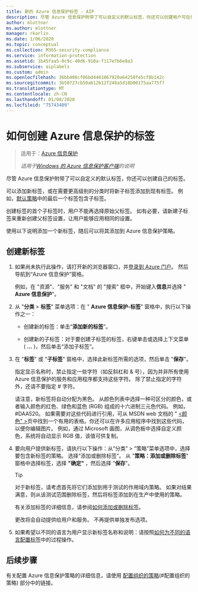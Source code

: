 ```yaml
---
title: 新的 Azure 信息保护标签 - AIP
description: 尽管 Azure 信息保护附带了可以自定义的默认标签，你还可以创建用户可在信息保护栏中看到的自己的标签。
author: mlottner
ms.author: mlottner
manager: rkarlin
ms.date: 1/06/2020
ms.topic: conceptual
ms.collection: M365-security-compliance
ms.service: information-protection
ms.assetid: 1b45faa5-0c9c-40d6-910a-f117e7b6e8a3
ms.subservice: aiplabels
ms.custom: admin
ms.openlocfilehash: 36bb406cf06bd4401067920a64258fe5cf8b142c
ms.sourcegitcommit: 3b50727cb50a612b12f248a5d18b00175aa775f7
ms.translationtype: MT
ms.contentlocale: zh-CN
ms.lasthandoff: 01/08/2020
ms.locfileid: "75743409"
---
```

# <a name="how-to-create-a-new-label-for-azure-information-protection"></a>如何创建 Azure 信息保护的标签

>适用于：[Azure 信息保护](https://azure.microsoft.com/pricing/details/information-protection)
>
> *适用于[Windows 的 Azure 信息保护客户端](faqs.md#whats-the-difference-between-the-azure-information-protection-client-and-the-azure-information-protection-unified-labeling-client)的说明*


尽管 Azure 信息保护附带了可以自定义的默认标签，你还可以创建自己的标签。

可以添加新标签，或在需要更高级别的分类时将新子标签添加到现有标签。 例如，[默认策略](configure-policy-default.md)中的最后一个标签包含子标签。

创建标签的首个子标签时，用户不能再选择原始父标签。 如有必要，请新建子标签来重新创建父标签设置，让用户能够应用相同的设置。

使用以下说明添加一个新标签，随后可以将其添加到 Azure 信息保护策略。

## <a name="to-create-a-new-label"></a>创建新标签

1. 如果尚未执行此操作，请打开新的浏览器窗口，并[登录到 Azure 门户](configure-policy.md#signing-in-to-the-azure-portal)。 然后导航到“Azure 信息保护”窗格。
    
    例如，在 "资源"、"服务" 和 "文档" 的 "搜索" 框中，开始键入**信息**并选择 " **Azure 信息保护**"。

2. 从 "**分类** > **标签**" 菜单选项：在 " **Azure 信息保护-标签**" 窗格中，执行以下操作之一：
    
    - 创建新的标签：单击“**添加新的标签**”。
    
    - 创建新的子标签：对于要创建子标签的标签，右键单击或选择上下文菜单 ( **...** )，然后单击“添加子标签”。

3. 在 "**标签**" 或 "**子标签**" 窗格中，选择此新标签所需的选项，然后单击 "**保存**"。
    
    指定显示名称时，禁止指定一些字符（如反斜杠和 & 号），因为并非所有使用 Azure 信息保护的服务和应用程序都支持这些字符。 除了禁止指定的字符外，还请不要指定 # 字符。    
    
    请注意，新标签将自动分配为黑色。 从颜色列表中选择一种可区分的颜色，或者输入颜色的红色、绿色和蓝色 (RGB) 组成的十六进制三元色代码。 例如，#DAA520。 如果需要对这些代码进行引用，可从 MSDN web 文档的 " [\<颜色" >](https://developer.mozilla.org/docs/Web/CSS/color_value)页中找到一个有用的表格。你还可以在许多应用程序中找到这些代码，以便你编辑图片。 例如，通过 Microsoft 画图，从调色板中选择自定义颜色，系统将自动显示 RGB 值，该值可供复制。

4. 要向用户提供新标签，请执行以下操作：从“分类” > “策略”菜单选项中，选择要包含新标签的策略。 选择“添加或删除标签”。 从 "**策略：添加或删除标签**" 窗格中选择标签，选择 **"确定"** ，然后选择 "**保存**"。
    
    >[!TIP]
    >对于新标签，请考虑首先将它们添加到用于测试的作用域内策略。 如果对结果满意，则从该测试范围删除标签，然后将标签添加到在生产中使用的策略。     
    
    有关添加标签的详细信息，请参阅[如何添加或删除标签](configure-policy-add-remove-label.md)。
    
    更改将会自动提供给用户和服务。 不再提供单独发布选项。

5. 如果希望以不同的语言为用户显示新标签名称和说明：请按照[如何为不同的语言配置标签](configure-policy-languages.md)中的过程操作。 

## <a name="next-steps"></a>后续步骤

有关配置 Azure 信息保护策略的详细信息，请使用 [配置组织的策略](configure-policy.md#configuring-your-organizations-policy)(#配置组织的策略) 部分中的链接。  


